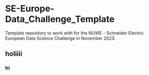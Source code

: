 # SE-Europe-Data_Challenge_Template
Template repository to work with for the NUWE - Schneider Electric European Data Science Challenge in November 2023.

## holiiii

### hi
